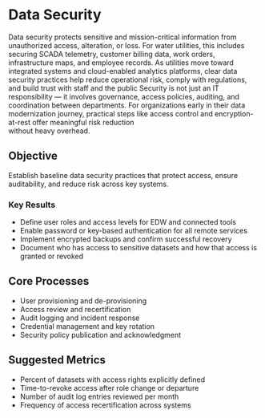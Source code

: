 # Data Security
Data security protects sensitive and mission-critical information from unauthorized access, alteration, or loss. For water utilities, this includes securing SCADA telemetry, customer billing data, work orders, infrastructure maps, and employee records. As utilities move toward integrated systems and cloud-enabled analytics platforms, clear data security practices help reduce operational risk, comply with regulations, and build trust with staff and the public Security is not just an IT responsibility — it involves governance, access policies, auditing, and coordination between departments. For organizations early in their data modernization journey, practical steps like access control and encryption-at-rest offer meaningful risk reduction  
without heavy overhead.

## Objective
Establish baseline data security practices that protect access, ensure auditability, and reduce risk across key systems.

### Key Results
- Define user roles and access levels for EDW and connected tools  
- Enable password or key-based authentication for all remote services  
- Implement encrypted backups and confirm successful recovery  
- Document who has access to sensitive datasets and how that access is granted or revoked  

## Core Processes
- User provisioning and de-provisioning  
- Access review and recertification  
- Audit logging and incident response  
- Credential management and key rotation  
- Security policy publication and acknowledgment  

## Suggested Metrics
- Percent of datasets with access rights explicitly defined  
- Time-to-revoke access after role change or departure  
- Number of audit log entries reviewed per month  
- Frequency of access recertification across systems